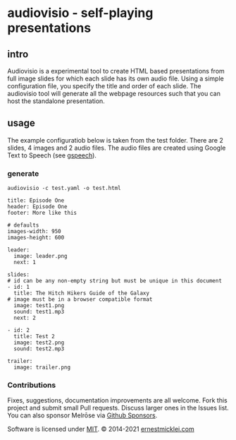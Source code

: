 # audiovisio - self-playing presentations

## intro

Audiovisio is a experimental tool to create HTML based presentations from full image slides for which each slide has its own audio file. 
Using a simple configuration file, you specify the title and order of each slide.
The audiovisio tool will generate all the webpage resources such that you can host the standalone presentation.

## usage

The example configuratiob below is taken from the test folder.
There are 2 slides, 4 images and 2 audio files.
The audio files are created using Google Text to Speech (see [gspeech](https://github.com/emicklei/gspeech)).

### generate

    audiovisio -c test.yaml -o test.html

```
title: Episode One
header: Episode One
footer: More like this 

# defaults
images-width: 950
images-height: 600

leader:  
  image: leader.png
  next: 1

slides:
# id can be any non-empty string but must be unique in this document
- id: 1
  title: The Hitch Hikers Guide of the Galaxy
# image must be in a browser compatible format
  image: test1.png
  sound: test1.mp3
  next: 2

- id: 2
  title: Test 2
  image: test2.png
  sound: test2.mp3

trailer:
  image: trailer.png 
```

### Contributions

Fixes, suggestions, documentation improvements are all welcome.
Fork this project and submit small Pull requests.
Discuss larger ones in the Issues list.
You can also sponsor Melrōse via [Github Sponsors](https://github.com/sponsors/emicklei).

Software is licensed under [MIT](LICENSE).
&copy; 2014-2021 [ernestmicklei.com](http://ernestmicklei.com)